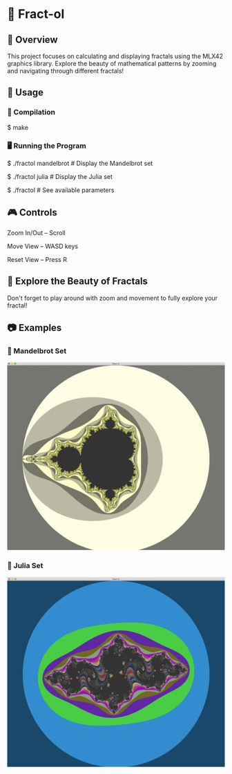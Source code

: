 #  🎨 Fract-ol

##  📌 Overview
This project focuses on calculating and displaying fractals using the MLX42 graphics library. Explore the beauty of mathematical patterns by zooming and navigating through different fractals!

##  🚀 Usage

###  🔧 Compilation

$ make
###  🖥️ Running the Program

$ ./fractol mandelbrot    # Display the Mandelbrot set  

$ ./fractol julia         # Display the Julia set  

$ ./fractol               # See available parameters  

##  🎮 Controls
Zoom In/Out – Scroll

Move View – WASD keys

Reset View – Press R

##  🌌 Explore the Beauty of Fractals
Don't forget to play around with zoom and movement to fully explore your fractal!

##  📷 Examples

###  🔹 Mandelbrot Set
![](images/mandelbrot.png)

###  🔹 Julia Set
![](images/julia.png)


